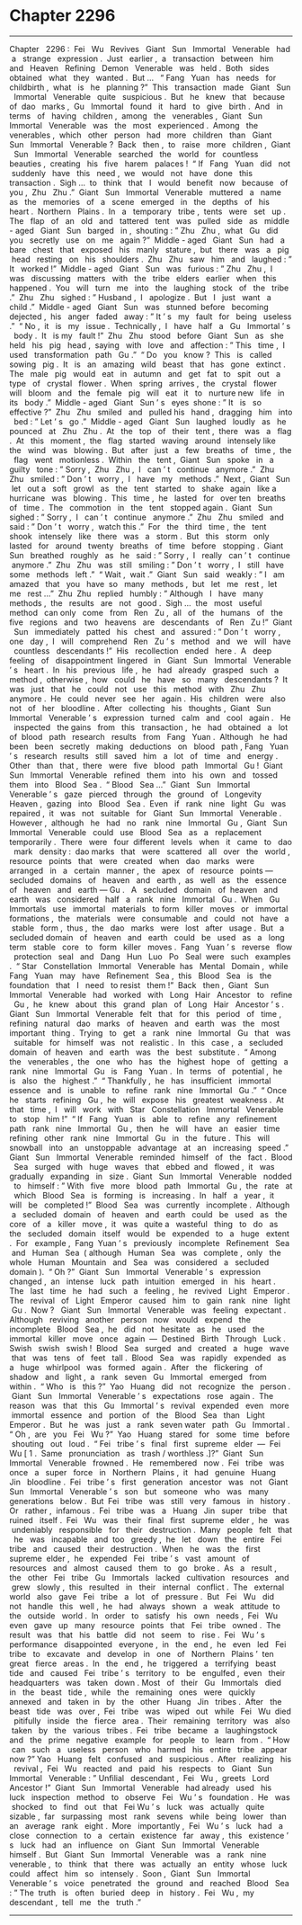 
# Chapter 2296


---

Chapter ‌ ‌ 2296 :‌ ‌ Fei ‌ ‌ Wu ‌ ‌ Revives ‌ ‌‌
Giant ‌ ‌ Sun ‌ ‌ Immortal ‌ ‌ Venerable ‌ ‌ had ‌ ‌ a ‌ ‌ strange ‌ ‌ expression .‌ ‌‌
Just ‌ ‌ earlier ,‌ ‌ a ‌ ‌ transaction ‌ ‌ between ‌ ‌ him ‌ ‌ and ‌ ‌ Heaven ‌ ‌ Refining ‌ ‌ Demon ‌ ‌ Venerable ‌ ‌ was ‌ ‌ held .‌ ‌‌
Both ‌ ‌ sides ‌ ‌ obtained ‌ ‌ what ‌ ‌ they ‌ ‌ wanted .‌ ‌‌
But …‌ ‌
‌
“ Fang ‌ ‌ Yuan ‌ ‌ has ‌ ‌ needs ‌ ‌ for ‌ ‌ childbirth ,‌ ‌ what ‌ ‌ is ‌ ‌ he ‌ ‌ planning ?”‌ ‌‌
This ‌ ‌ transaction ‌ ‌ made ‌ ‌ Giant ‌ ‌ Sun ‌ ‌ Immortal ‌ ‌ Venerable ‌ ‌ quite ‌ ‌ suspicious .‌ ‌‌
But ‌ ‌ he ‌ ‌ knew ‌ ‌ that ‌ ‌ because ‌ ‌ of ‌ ‌ dao ‌ ‌ marks ,‌ ‌ Gu ‌ ‌ Immortal ‌ ‌ found ‌ ‌ it ‌ ‌ hard ‌ ‌ to ‌ ‌ give ‌ ‌ birth .‌ ‌ And ‌ ‌ in ‌ ‌ terms ‌ ‌ of ‌ ‌ having ‌ ‌ children ,‌ ‌ among ‌ ‌ the ‌ ‌ venerables ,‌ ‌ Giant ‌ ‌ Sun ‌ ‌ Immortal ‌ ‌ Venerable ‌ ‌ was ‌ ‌ the ‌ ‌ most ‌ ‌ experienced .‌ ‌‌
Among ‌ ‌ the ‌ ‌ venerables ,‌ ‌ which ‌ ‌ other ‌ ‌ person ‌ ‌ had ‌ ‌ more ‌ ‌ children ‌ ‌ than ‌ ‌ Giant ‌ ‌ Sun ‌ ‌ Immortal ‌ ‌ Venerable ?‌ ‌‌
Back ‌ ‌ then ,‌ ‌ to ‌ ‌ raise ‌ ‌ more ‌ ‌ children ,‌ ‌ Giant ‌ ‌ Sun ‌ ‌ Immortal ‌ ‌ Venerable ‌ ‌ searched ‌ ‌ the ‌ ‌ world ‌ ‌ for ‌ ‌ countless ‌ ‌ beauties ,‌ ‌ creating ‌ ‌ his ‌ ‌ five ‌ ‌ harem ‌ ‌ palaces !‌ ‌‌
“ If ‌ ‌ Fang ‌ ‌ Yuan ‌ ‌ did ‌ ‌ not ‌ ‌ suddenly ‌ ‌ have ‌ ‌ this ‌ ‌ need ,‌ ‌ we ‌ ‌ would ‌ ‌ not ‌ ‌ have ‌ ‌ done ‌ ‌ this ‌ ‌ transaction .‌ ‌ Sigh …‌ ‌ to ‌ ‌ think ‌ ‌ that ‌ ‌ I ‌ ‌ would ‌ ‌ benefit ‌ ‌ now ‌ ‌ because ‌ ‌ of ‌ ‌ you ,‌ ‌ Zhu ‌ ‌ Zhu .”‌ ‌‌
Giant ‌ ‌ Sun ‌ ‌ Immortal ‌ ‌ Venerable ‌ ‌ muttered ‌ ‌ a ‌ ‌ name ‌ ‌ as ‌ ‌ the ‌ ‌ memories ‌ ‌ of ‌ ‌ a ‌ ‌ scene ‌ ‌ emerged ‌ ‌ in ‌ ‌ the ‌ ‌ depths ‌ ‌ of ‌ ‌ his ‌ ‌ heart .‌ ‌‌
Northern ‌ ‌ Plains .‌ ‌‌
In ‌ ‌ a ‌ ‌ temporary ‌ ‌ tribe ,‌ ‌ tents ‌ ‌ were ‌ ‌ set ‌ ‌ up .‌ ‌‌
The ‌ ‌ flap ‌ ‌ of ‌ ‌ an ‌ ‌ old ‌ ‌ and ‌ ‌ tattered ‌ ‌ tent ‌ ‌ was ‌ ‌ pulled ‌ ‌ side ‌ ‌ as ‌ ‌ middle - aged ‌ ‌ Giant ‌ ‌ Sun ‌ ‌ barged ‌ ‌ in ,‌ ‌ shouting :‌ ‌” Zhu ‌ ‌ Zhu ,‌ ‌ what ‌ ‌ Gu ‌ ‌ did ‌ ‌ you ‌ ‌ secretly ‌ ‌ use ‌ ‌ on ‌ ‌ me ‌ ‌ again ?”‌ ‌‌
Middle - aged ‌ ‌ Giant ‌ ‌ Sun ‌ ‌ had ‌ ‌ a ‌ ‌ bare ‌ ‌ chest ‌ ‌ that ‌ ‌ exposed ‌ ‌ his ‌ ‌ manly ‌ ‌ stature ,‌ ‌ but ‌ ‌ there ‌ ‌ was ‌ ‌ a ‌ ‌ pig ‌ ‌ head ‌ ‌ resting ‌ ‌ on ‌ ‌ his ‌ ‌ shoulders .‌ ‌‌
Zhu ‌ ‌ Zhu ‌ ‌ saw ‌ ‌ him ‌ ‌ and ‌ ‌ laughed :‌ ‌” It ‌ ‌ worked !”‌ ‌‌
Middle - aged ‌ ‌ Giant ‌ ‌ Sun ‌ ‌ was ‌ ‌ furious :‌ ‌” Zhu ‌ ‌ Zhu ,‌ ‌ I ‌ ‌ was ‌ ‌ discussing ‌ ‌ matters ‌ ‌ with ‌ ‌ the ‌ ‌ tribe ‌ ‌ elders ‌ ‌ earlier ‌ ‌ when ‌ ‌ this ‌ ‌ happened .‌ ‌ You ‌ ‌ will ‌ ‌ turn ‌ ‌ me ‌ ‌ into ‌ ‌ the ‌ ‌ laughing ‌ ‌ stock ‌ ‌ of ‌ ‌ the ‌ ‌ tribe .”‌ ‌‌
Zhu ‌ ‌ Zhu ‌ ‌ sighed :‌ ‌” Husband ,‌ ‌ I ‌ ‌ apologize .‌ ‌ But ‌ ‌ I ‌ ‌ just ‌ ‌ want ‌ ‌ a ‌ ‌ child .”‌ ‌‌
Middle - aged ‌ ‌ Giant ‌ ‌ Sun ‌ ‌ was ‌ ‌ stunned ‌ ‌ before ‌ ‌ becoming ‌ ‌ dejected ,‌ ‌ his ‌ ‌ anger ‌ ‌ faded ‌ ‌ away :‌ ‌” It ’ s ‌ ‌ my ‌ ‌ fault ‌ ‌ for ‌ ‌ being ‌ ‌ useless .”‌ ‌‌
“ No ,‌ ‌ it ‌ ‌ is ‌ ‌ my ‌ ‌ issue .‌ ‌ Technically ,‌ ‌ I ‌ ‌ have ‌ ‌ half ‌ ‌ a ‌ ‌ Gu ‌ ‌ Immortal ’ s ‌ ‌ body .‌ ‌ It ‌ ‌ is ‌ ‌ my ‌ ‌ fault !”‌ ‌ Zhu ‌ ‌ Zhu ‌ ‌ stood ‌ ‌ before ‌ ‌ Giant ‌ ‌ Sun ‌ ‌ as ‌ ‌ she ‌ ‌ held ‌ ‌ his ‌ ‌ pig ‌ ‌ head ,‌ ‌ saying ‌ ‌ with ‌ ‌ love ‌ ‌ and ‌ ‌ affection :‌ ‌” This ‌ ‌ time ,‌ ‌ I ‌ ‌ used ‌ ‌ transformation ‌ ‌ path ‌ ‌ Gu .”‌ ‌‌
“ Do ‌ ‌ you ‌ ‌ know ?‌ ‌ This ‌ ‌ is ‌ ‌ called ‌ ‌ sowing ‌ ‌ pig .‌ ‌ It ‌ ‌ is ‌ ‌ an ‌ ‌ amazing ‌ ‌ wild ‌ ‌ beast ‌ ‌ that ‌ ‌ has ‌ ‌ gone ‌ ‌ extinct .‌ ‌ The ‌ ‌ male ‌ ‌ pig ‌ ‌ would ‌ ‌ eat ‌ ‌ in ‌ ‌ autumn ‌ ‌ and ‌ ‌ get ‌ ‌ fat ‌ ‌ to ‌ ‌ spit ‌ ‌ out ‌ ‌ a ‌ ‌ type ‌ ‌ of ‌ ‌ crystal ‌ ‌ flower .‌ ‌ When ‌ ‌ spring ‌ ‌ arrives ,‌ ‌ the ‌ ‌ crystal ‌ ‌ flower ‌ ‌ will ‌ ‌ bloom ‌ ‌ and ‌ ‌ the ‌ ‌ female ‌ ‌ pig ‌ ‌ will ‌ ‌ eat ‌ ‌ it ‌ ‌ to ‌ ‌ nurture ‌ ‌ new ‌ ‌ life ‌ ‌ in ‌ ‌ its ‌ ‌ body .”‌ ‌‌
Middle - aged ‌ ‌ Giant ‌ ‌ Sun ’ s ‌ ‌ eyes ‌ ‌ shone :‌ ‌” It ‌ ‌ is ‌ ‌ so ‌ ‌ effective ?”‌ ‌‌
Zhu ‌ ‌ Zhu ‌ ‌ smiled ‌ ‌ and ‌ ‌ pulled ‌ ‌ his ‌ ‌ hand ,‌ ‌ dragging ‌ ‌ him ‌ ‌ into ‌ ‌ bed :‌ ‌” Let ’ s ‌ ‌ go .”‌ ‌‌
Middle - aged ‌ ‌ Giant ‌ ‌ Sun ‌ ‌ laughed ‌ ‌ loudly ‌ ‌ as ‌ ‌ he ‌ ‌ pounced ‌ ‌ at ‌ ‌ Zhu ‌ ‌ Zhu .‌ ‌‌
At ‌ ‌ the ‌ ‌ top ‌ ‌ of ‌ ‌ their ‌ ‌ tent ,‌ ‌ there ‌ ‌ was ‌ ‌ a ‌ ‌ flag .‌ ‌‌
At ‌ ‌ this ‌ ‌ moment ,‌ ‌ the ‌ ‌ flag ‌ ‌ started ‌ ‌ waving ‌ ‌ around ‌ ‌ intensely ‌ ‌ like ‌ ‌ the ‌ ‌ wind ‌ ‌ was ‌ ‌ blowing .‌ ‌‌
But ‌ ‌ after ‌ ‌ just ‌ ‌ a ‌ ‌ few ‌ ‌ breaths ‌ ‌ of ‌ ‌ time ,‌ ‌ the ‌ ‌ flag ‌ ‌ went ‌ ‌ motionless .‌ ‌‌
Within ‌ ‌ the ‌ ‌ tent ,‌ ‌ Giant ‌ ‌ Sun ‌ ‌ spoke ‌ ‌ in ‌ ‌ a ‌ ‌ guilty ‌ ‌ tone :‌ ‌” Sorry ,‌ ‌ Zhu ‌ ‌ Zhu ,‌ ‌ I ‌ ‌ can ’ t ‌ ‌ continue ‌ ‌ anymore .”‌ ‌‌
Zhu ‌ ‌ Zhu ‌ ‌ smiled :‌ ‌” Don ’ t ‌ ‌ worry ,‌ ‌ I ‌ ‌ have ‌ ‌ my ‌ ‌ methods .”‌ ‌‌
Next ,‌ ‌ Giant ‌ ‌ Sun ‌ ‌ let ‌ ‌ out ‌ ‌ a ‌ ‌ soft ‌ ‌ growl ‌ ‌ as ‌ ‌ the ‌ ‌ tent ‌ ‌ started ‌ ‌ to ‌ ‌ shake ‌ ‌ again ‌ ‌ like ‌ ‌ a ‌ ‌ hurricane ‌ ‌ was ‌ ‌ blowing .‌ ‌‌
This ‌ ‌ time ,‌ ‌ he ‌ ‌ lasted ‌ ‌ for ‌ ‌ over ‌ ‌ ten ‌ ‌ breaths ‌ ‌ of ‌ ‌ time .‌ ‌‌
The ‌ ‌ commotion ‌ ‌ in ‌ ‌ the ‌ ‌ tent ‌ ‌ stopped ‌ ‌ again .‌ ‌‌
Giant ‌ ‌ Sun ‌ ‌ sighed :‌ ‌” Sorry ,‌ ‌ I ‌ ‌ can ’ t ‌ ‌ continue ‌ ‌ anymore .”‌ ‌‌
Zhu ‌ ‌ Zhu ‌ ‌ smiled ‌ ‌ and ‌ ‌ said :‌ ‌” Don ’ t ‌ ‌ worry ,‌ ‌ watch ‌ ‌ this .”‌ ‌‌
For ‌ ‌ the ‌ ‌ third ‌ ‌ time ,‌ ‌ the ‌ ‌ tent ‌ ‌ shook ‌ ‌ intensely ‌ ‌ like ‌ ‌ there ‌ ‌ was ‌ ‌ a ‌ ‌ storm .‌ ‌‌
But ‌ ‌ this ‌ ‌ storm ‌ ‌ only ‌ ‌ lasted ‌ ‌ for ‌ ‌ around ‌ ‌ twenty ‌ ‌ breaths ‌ ‌ of ‌ ‌ time ‌ ‌ before ‌ ‌ stopping .‌ ‌‌
Giant ‌ ‌ Sun ‌ ‌ breathed ‌ ‌ roughly ‌ ‌ as ‌ ‌ he ‌ ‌ said :‌ ‌” Sorry ,‌ ‌ I ‌ ‌ really ‌ ‌ can ’ t ‌ ‌ continue ‌ ‌ anymore .”‌ ‌‌
Zhu ‌ ‌ Zhu ‌ ‌ was ‌ ‌ still ‌ ‌ smiling :‌ ‌” Don ’ t ‌ ‌ worry ,‌ ‌ I ‌ ‌ still ‌ ‌ have ‌ ‌ some ‌ ‌ methods ‌ ‌ left .”‌ ‌‌
“ Wait ,‌ ‌ wait .”‌ ‌ Giant ‌ ‌ Sun ‌ ‌ said ‌ ‌ weakly :‌ ‌” I ‌ ‌ am ‌ ‌ amazed ‌ ‌ that ‌ ‌ you ‌ ‌ have ‌ ‌ so ‌ ‌ many ‌ ‌ methods ,‌ ‌ but ‌ ‌ let ‌ ‌ me ‌ ‌ rest ,‌ ‌ let ‌ ‌ me ‌ ‌ rest …”‌ ‌‌
Zhu ‌ ‌ Zhu ‌ ‌ replied ‌ ‌ humbly :‌ ‌” Although ‌ ‌ I ‌ ‌ have ‌ ‌ many ‌ ‌ methods ,‌ ‌ the ‌ ‌ results ‌ ‌ are ‌ ‌ not ‌ ‌ good .‌ ‌ Sigh …‌ ‌ the ‌ ‌ most ‌ ‌ useful ‌ ‌ method ‌ ‌ can ‌ ‌ only ‌ ‌ come ‌ ‌ from ‌ ‌ Ren ‌ ‌ Zu ,‌ ‌ all ‌ ‌ of ‌ ‌ the ‌ ‌ humans ‌ ‌ of ‌ ‌ the ‌ ‌ five ‌ ‌ regions ‌ ‌ and ‌ ‌ two ‌ ‌ heavens ‌ ‌ are ‌ ‌ descendants ‌ ‌ of ‌ ‌ Ren ‌ ‌ Zu !”‌ ‌‌
Giant ‌ ‌ Sun ‌ ‌ immediately ‌ ‌ patted ‌ ‌ his ‌ ‌ chest ‌ ‌ and ‌ ‌ assured :‌ ‌” Don ’ t ‌ ‌ worry ,‌ ‌ one ‌ ‌ day ,‌ ‌ I ‌ ‌ will ‌ ‌ comprehend ‌ ‌ Ren ‌ ‌ Zu ’ s ‌ ‌ method ‌ ‌ and ‌ ‌ we ‌ ‌ will ‌ ‌ have ‌ ‌ countless ‌ ‌ descendants !”‌ ‌‌
His ‌ ‌ recollection ‌ ‌ ended ‌ ‌ here .‌ ‌‌
A ‌ ‌ deep ‌ ‌ feeling ‌ ‌ of ‌ ‌ disappointment ‌ ‌ lingered ‌ ‌ in ‌ ‌ Giant ‌ ‌ Sun ‌ ‌ Immortal ‌ ‌ Venerable ’ s ‌ ‌ heart .‌ ‌‌
In ‌ ‌ his ‌ ‌ previous ‌ ‌ life ,‌ ‌ he ‌ ‌ had ‌ ‌ already ‌ ‌ grasped ‌ ‌ such ‌ ‌ a ‌ ‌ method ,‌ ‌ otherwise ,‌ ‌ how ‌ ‌ could ‌ ‌ he ‌ ‌ have ‌ ‌ so ‌ ‌ many ‌ ‌ descendants ?‌ ‌‌
It ‌ ‌ was ‌ ‌ just ‌ ‌ that ‌ ‌ he ‌ ‌ could ‌ ‌ not ‌ ‌ use ‌ ‌ this ‌ ‌ method ‌ ‌ with ‌ ‌ Zhu ‌ ‌ Zhu ‌ ‌ anymore .‌ ‌‌
He ‌ ‌ could ‌ ‌ never ‌ ‌ see ‌ ‌ her ‌ ‌ again .‌ ‌‌
His ‌ ‌ children ‌ ‌ were ‌ ‌ also ‌ ‌ not ‌ ‌ of ‌ ‌ her ‌ ‌ bloodline .‌ ‌‌
After ‌ ‌ collecting ‌ ‌ his ‌ ‌ thoughts ,‌ ‌ Giant ‌ ‌ Sun ‌ ‌ Immortal ‌ ‌ Venerable ’ s ‌ ‌ expression ‌ ‌ turned ‌ ‌ calm ‌ ‌ and ‌ ‌ cool ‌ ‌ again .‌ ‌
‌
He ‌ ‌ inspected ‌ ‌ the ‌ ‌ gains ‌ ‌ from ‌ ‌ this ‌ ‌ transaction ,‌ ‌ he ‌ ‌ had ‌ ‌ obtained ‌ ‌ a ‌ ‌ lot ‌ ‌ of ‌ ‌ blood ‌ ‌ path ‌ ‌ research ‌ ‌ results ‌ ‌ from ‌ ‌ Fang ‌ ‌ Yuan .‌ ‌‌
Although ‌ ‌ he ‌ ‌ had ‌ ‌ been ‌ ‌ been ‌ ‌ secretly ‌ ‌ making ‌ ‌ deductions ‌ ‌ on ‌ ‌ blood ‌ ‌ path ,‌ ‌ Fang ‌ ‌ Yuan ’ s ‌ ‌ research ‌ ‌ results ‌ ‌ still ‌ ‌ saved ‌ ‌ him ‌ ‌ a ‌ ‌ lot ‌ ‌ of ‌ ‌ time ‌ ‌ and ‌ ‌ energy .‌ ‌‌
Other ‌ ‌ than ‌ ‌ that ,‌ ‌ there ‌ ‌ were ‌ ‌ five ‌ ‌ blood ‌ ‌ path ‌ ‌ Immortal ‌ ‌ Gu !‌ ‌‌
Giant ‌ ‌ Sun ‌ ‌ Immortal ‌ ‌ Venerable ‌ ‌ refined ‌ ‌ them ‌ ‌ into ‌ ‌ his ‌ ‌ own ‌ ‌ and ‌ ‌ tossed ‌ ‌ them ‌ ‌ into ‌ ‌ Blood ‌ ‌ Sea .‌ ‌‌
“ Blood ‌ ‌ Sea …”‌ ‌ Giant ‌ ‌ Sun ‌ ‌ Immortal ‌ ‌ Venerable ’ s ‌ ‌ gaze ‌ ‌ pierced ‌ ‌ through ‌ ‌ the ‌ ‌ ground ‌ ‌ of ‌ ‌ Longevity ‌ ‌ Heaven ,‌ ‌ gazing ‌ ‌ into ‌ ‌ Blood ‌ ‌ Sea .‌ ‌‌
Even ‌ ‌ if ‌ ‌ rank ‌ ‌ nine ‌ ‌ light ‌ ‌ Gu ‌ ‌ was ‌ ‌ repaired ,‌ ‌ it ‌ ‌ was ‌ ‌ not ‌ ‌ suitable ‌ ‌ for ‌ ‌ Giant ‌ ‌ Sun ‌ ‌ Immortal ‌ ‌ Venerable .‌ ‌‌
However ,‌ ‌ although ‌ ‌ he ‌ ‌ had ‌ ‌ no ‌ ‌ rank ‌ ‌ nine ‌ ‌ Immortal ‌ ‌ Gu ,‌ ‌ Giant ‌ ‌ Sun ‌ ‌ Immortal ‌ ‌ Venerable ‌ ‌ could ‌ ‌ use ‌ ‌ Blood ‌ ‌ Sea ‌ ‌ as ‌ ‌ a ‌ ‌ replacement ‌ ‌ temporarily .‌ ‌‌
There ‌ ‌ were ‌ ‌ four ‌ ‌ different ‌ ‌ levels ‌ ‌ when ‌ ‌ it ‌ ‌ came ‌ ‌ to ‌ ‌ dao ‌ ‌ mark ‌ ‌ density :‌ ‌ dao ‌ ‌ marks ‌ ‌ that ‌ ‌ were ‌ ‌ scattered ‌ ‌ all ‌ ‌ over ‌ ‌ the ‌ ‌ world ,‌ ‌ resource ‌ ‌ points ‌ ‌ that ‌ ‌ were ‌ ‌ created ‌ ‌ when ‌ ‌ dao ‌ ‌ marks ‌ ‌ were ‌ ‌ arranged ‌ ‌ in ‌ ‌ a ‌ ‌ certain ‌ ‌ manner ,‌ ‌ the ‌ ‌ apex ‌ ‌ of ‌ ‌ resource ‌ ‌ points — secluded ‌ ‌ domains ‌ ‌ of ‌ ‌ heaven ‌ ‌ and ‌ ‌ earth ,‌ ‌ as ‌ ‌ well ‌ ‌ as ‌ ‌ the ‌ ‌ essence ‌ ‌ of ‌ ‌ heaven ‌ ‌ and ‌ ‌ earth — Gu .‌ ‌ ‌‌
A ‌ ‌ secluded ‌ ‌ domain ‌ ‌ of ‌ ‌ heaven ‌ ‌ and ‌ ‌ earth ‌ ‌ was ‌ ‌ considered ‌ ‌ half ‌ ‌ a ‌ ‌ rank ‌ ‌ nine ‌ ‌ Immortal ‌ ‌ Gu .‌ ‌‌
When ‌ ‌ Gu ‌ ‌ Immortals ‌ ‌ use ‌ ‌ immortal ‌ ‌ materials ‌ ‌ to ‌ ‌ form ‌ ‌ killer ‌ ‌ moves ‌ ‌ or ‌ ‌ immortal ‌ ‌ formations ,‌ ‌ the ‌ ‌ materials ‌ ‌ were ‌ ‌ consumable ‌ ‌ and ‌ ‌ could ‌ ‌ not ‌ ‌ have ‌ ‌ a ‌ ‌ stable ‌ ‌ form ,‌ ‌ thus ,‌ ‌ the ‌ ‌ dao ‌ ‌ marks ‌ ‌ were ‌ ‌ lost ‌ ‌ after ‌ ‌ usage .‌ ‌‌
But ‌ ‌ a ‌ ‌ secluded ‌ ‌ domain ‌ ‌ of ‌ ‌ heaven ‌ ‌ and ‌ ‌ earth ‌ ‌ could ‌ ‌ be ‌ ‌ used ‌ ‌ as ‌ ‌ a ‌ ‌ long ‌ ‌ term ‌ ‌ stable ‌ ‌ core ‌ ‌ to ‌ ‌ form ‌ ‌ killer ‌ ‌ moves .‌ ‌‌
Fang ‌ ‌ Yuan ’ s ‌ ‌ reverse ‌ ‌ flow ‌ ‌ protection ‌ ‌ seal ‌ ‌ and ‌ ‌ Dang ‌ ‌ Hun ‌ ‌ Luo ‌ ‌ Po ‌ ‌ Seal ‌ ‌ were ‌ ‌ such ‌ ‌ examples .‌ ‌‌
“ Star ‌ ‌ Constellation ‌ ‌ Immortal ‌ ‌ Venerable ‌ ‌ has ‌ ‌ Mental ‌ ‌ Domain ,‌ ‌ while ‌ ‌ Fang ‌ ‌ Yuan ‌ ‌ may ‌ ‌ have ‌ ‌ Refinement ‌ ‌ Sea ,‌ ‌ this ‌ ‌ Blood ‌ ‌ Sea ‌ ‌ is ‌ ‌ the ‌ ‌ foundation ‌ ‌ that ‌ ‌ I ‌ ‌ need ‌ ‌ to ‌ ‌ resist ‌ ‌ them !”‌ ‌‌
Back ‌ ‌ then ,‌ ‌ Giant ‌ ‌ Sun ‌ ‌ Immortal ‌ ‌ Venerable ‌ ‌ had ‌ ‌ worked ‌ ‌ with ‌ ‌ Long ‌ ‌ Hair ‌ ‌ Ancestor ‌ ‌ to ‌ ‌ refine ‌ ‌ Gu ,‌ ‌ he ‌ ‌ knew ‌ ‌ about ‌ ‌ this ‌ ‌ grand ‌ ‌ plan ‌ ‌ of ‌ ‌ Long ‌ ‌ Hair ‌ ‌ Ancestor ’ s .‌ ‌‌
Giant ‌ ‌ Sun ‌ ‌ Immortal ‌ ‌ Venerable ‌ ‌ felt ‌ ‌ that ‌ ‌ for ‌ ‌ this ‌ ‌ period ‌ ‌ of ‌ ‌ time ,‌ ‌ refining ‌ ‌ natural ‌ ‌ dao ‌ ‌ marks ‌ ‌ of ‌ ‌ heaven ‌ ‌ and ‌ ‌ earth ‌ ‌ was ‌ ‌ the ‌ ‌ most ‌ ‌ important ‌ ‌ thing .‌ ‌ Trying ‌ ‌ to ‌ ‌ get ‌ ‌ a ‌ ‌ rank ‌ ‌ nine ‌ ‌ Immortal ‌ ‌ Gu ‌ ‌ that ‌ ‌ was ‌ ‌ suitable ‌ ‌ for ‌ ‌ himself ‌ ‌ was ‌ ‌ not ‌ ‌ realistic .‌ ‌ In ‌ ‌ this ‌ ‌ case ,‌ ‌ a ‌ ‌ secluded ‌ ‌ domain ‌ ‌ of ‌ ‌ heaven ‌ ‌ and ‌ ‌ earth ‌ ‌ was ‌ ‌ the ‌ ‌ best ‌ ‌ substitute .‌ ‌‌
“ Among ‌ ‌ the ‌ ‌ venerables ,‌ ‌ the ‌ ‌ one ‌ ‌ who ‌ ‌ has ‌ ‌ the ‌ ‌ highest ‌ ‌ hope ‌ ‌ of ‌ ‌ getting ‌ ‌ a ‌ ‌ rank ‌ ‌ nine ‌ ‌ Immortal ‌ ‌ Gu ‌ ‌ is ‌ ‌ Fang ‌ ‌ Yuan .‌ ‌ In ‌ ‌ terms ‌ ‌ of ‌ ‌ potential ,‌ ‌ he ‌ ‌ is ‌ ‌ also ‌ ‌ the ‌ ‌ highest .”‌ ‌‌
“ Thankfully ,‌ ‌ he ‌ ‌ has ‌ ‌ insufficient ‌ ‌ immortal ‌ ‌ essence ‌ ‌ and ‌ ‌ is ‌ ‌ unable ‌ ‌ to ‌ ‌ refine ‌ ‌ rank ‌ ‌ nine ‌ ‌ Immortal ‌ ‌ Gu .”‌ ‌‌
“ Once ‌ ‌ he ‌ ‌ starts ‌ ‌ refining ‌ ‌ Gu ,‌ ‌ he ‌ ‌ will ‌ ‌ expose ‌ ‌ his ‌ ‌ greatest ‌ ‌ weakness .‌ ‌ At ‌ ‌ that ‌ ‌ time ,‌ ‌ I ‌ ‌ will ‌ ‌ work ‌ ‌ with ‌ ‌ Star ‌ ‌ Constellation ‌ ‌ Immortal ‌ ‌ Venerable ‌ ‌ to ‌ ‌ stop ‌ ‌ him !”‌ ‌‌
“ If ‌ ‌ Fang ‌ ‌ Yuan ‌ ‌ is ‌ ‌ able ‌ ‌ to ‌ ‌ refine ‌ ‌ any ‌ ‌ refinement ‌ ‌ path ‌ ‌ rank ‌ ‌ nine ‌ ‌ Immortal ‌ ‌ Gu ,‌ ‌ then ‌ ‌ he ‌ ‌ will ‌ ‌ have ‌ ‌ an ‌ ‌ easier ‌ ‌ time ‌ ‌ refining ‌ ‌ other ‌ ‌ rank ‌ ‌ nine ‌ ‌ Immortal ‌ ‌ Gu ‌ ‌ in ‌ ‌ the ‌ ‌ future .‌ ‌ This ‌ ‌ will ‌ ‌ snowball ‌ ‌ into ‌ ‌ an ‌ ‌ unstoppable ‌ ‌ advantage ‌ ‌ at ‌ ‌ an ‌ ‌ increasing ‌ ‌ speed .”‌ ‌‌
Giant ‌ ‌ Sun ‌ ‌ Immortal ‌ ‌ Venerable ‌ ‌ reminded ‌ ‌ himself ‌ ‌ of ‌ ‌ the ‌ ‌ fact .‌ ‌‌
Blood ‌ ‌ Sea ‌ ‌ surged ‌ ‌ with ‌ ‌ huge ‌ ‌ waves ‌ ‌ that ‌ ‌ ebbed ‌ ‌ and ‌ ‌ flowed ,‌ ‌ it ‌ ‌ was ‌ ‌ gradually ‌ ‌ expanding ‌ ‌ in ‌ ‌ size .‌ ‌‌
Giant ‌ ‌ Sun ‌ ‌ Immortal ‌ ‌ Venerable ‌ ‌ nodded ‌ ‌ to ‌ ‌ himself :‌ ‌” With ‌ ‌ five ‌ ‌ more ‌ ‌ blood ‌ ‌ path ‌ ‌ Immortal ‌ ‌ Gu ,‌ ‌ the ‌ ‌ rate ‌ ‌ at ‌ ‌ which ‌ ‌ Blood ‌ ‌ Sea ‌ ‌ is ‌ ‌ forming ‌ ‌ is ‌ ‌ increasing .‌ ‌ In ‌ ‌ half ‌ ‌ a ‌ ‌ year ,‌ ‌ it ‌ ‌ will ‌ ‌ be ‌ ‌ completed !”‌ ‌‌
Blood ‌ ‌ Sea ‌ ‌ was ‌ ‌ currently ‌ ‌ incomplete .‌ ‌‌
Although ‌ ‌ a ‌ ‌ secluded ‌ ‌ domain ‌ ‌ of ‌ ‌ heaven ‌ ‌ and ‌ ‌ earth ‌ ‌ could ‌ ‌ be ‌ ‌ used ‌ ‌ as ‌ ‌ the ‌ ‌ core ‌ ‌ of ‌ ‌ a ‌ ‌ killer ‌ ‌ move ,‌ ‌ it ‌ ‌ was ‌ ‌ quite ‌ ‌ a ‌ ‌ wasteful ‌ ‌ thing ‌ ‌ to ‌ ‌ do ‌ ‌ as ‌ ‌ the ‌ ‌ secluded ‌ ‌ domain ‌ ‌ itself ‌ ‌ would ‌ ‌ be ‌ ‌ expended ‌ ‌ to ‌ ‌ a ‌ ‌ huge ‌ ‌ extent .‌ ‌‌
For ‌ ‌ example ,‌ ‌ Fang ‌ ‌ Yuan ’ s ‌ ‌ previously ‌ ‌ incomplete ‌ ‌ Refinement ‌ ‌ Sea ‌ ‌ and ‌ ‌ Human ‌ ‌ Sea ‌ ‌( although ‌ ‌ Human ‌ ‌ Sea ‌ ‌ was ‌ ‌ complete ,‌ ‌ only ‌ ‌ the ‌ ‌ whole ‌ ‌ Human ‌ ‌ Mountain ‌ ‌ and ‌ ‌ Sea ‌ ‌ was ‌ ‌ considered ‌ ‌ a ‌ ‌ secluded ‌ ‌ domain ).‌ ‌‌
“ Oh ?”‌ ‌ Giant ‌ ‌ Sun ‌ ‌ Immortal ‌ ‌ Venerable ’ s ‌ ‌ expression ‌ ‌ changed ,‌ ‌ an ‌ ‌ intense ‌ ‌ luck ‌ ‌ path ‌ ‌ intuition ‌ ‌ emerged ‌ ‌ in ‌ ‌ his ‌ ‌ heart .‌ ‌‌
The ‌ ‌ last ‌ ‌ time ‌ ‌ he ‌ ‌ had ‌ ‌ such ‌ ‌ a ‌ ‌ feeling ,‌ ‌ he ‌ ‌ revived ‌ ‌ Light ‌ ‌ Emperor .‌ ‌‌
The ‌ ‌ revival ‌ ‌ of ‌ ‌ Light ‌ ‌ Emperor ‌ ‌ caused ‌ ‌ him ‌ ‌ to ‌ ‌ gain ‌ ‌ rank ‌ ‌ nine ‌ ‌ light ‌ ‌ Gu .‌ ‌‌
Now ?‌ ‌
‌
Giant ‌ ‌ Sun ‌ ‌ Immortal ‌ ‌ Venerable ‌ ‌ was ‌ ‌ feeling ‌ ‌ expectant .‌ ‌‌
Although ‌ ‌ reviving ‌ ‌ another ‌ ‌ person ‌ ‌ now ‌ ‌ would ‌ ‌ expend ‌ ‌ the ‌ ‌ incomplete ‌ ‌ Blood ‌ ‌ Sea ,‌ ‌ he ‌ ‌ did ‌ ‌ not ‌ ‌ hesitate ‌ ‌ as ‌ ‌ he ‌ ‌ used ‌ ‌ the ‌ ‌ immortal ‌ ‌ killer ‌ ‌ move ‌ ‌ once ‌ ‌ again ‌ ‌—‌ ‌ Destined ‌ ‌ Birth ‌ ‌ Through ‌ ‌ Luck .‌ ‌‌
Swish ‌ ‌ swish ‌ ‌ swish !‌ ‌‌
Blood ‌ ‌ Sea ‌ ‌ surged ‌ ‌ and ‌ ‌ created ‌ ‌ a ‌ ‌ huge ‌ ‌ wave ‌ ‌ that ‌ ‌ was ‌ ‌ tens ‌ ‌ of ‌ ‌ feet ‌ ‌ tall .‌ ‌‌
Blood ‌ ‌ Sea ‌ ‌ was ‌ ‌ rapidly ‌ ‌ expended ‌ ‌ as ‌ ‌ a ‌ ‌ huge ‌ ‌ whirlpool ‌ ‌ was ‌ ‌ formed ‌ ‌ again .‌ ‌‌
After ‌ ‌ the ‌ ‌ flickering ‌ ‌ of ‌ ‌ shadow ‌ ‌ and ‌ ‌ light ,‌ ‌ a ‌ ‌ rank ‌ ‌ seven ‌ ‌ Gu ‌ ‌ Immortal ‌ ‌ emerged ‌ ‌ from ‌ ‌ within .‌ ‌‌
“ Who ‌ ‌ is ‌ ‌ this ?”‌ ‌ Yao ‌ ‌ Huang ‌ ‌ did ‌ ‌ not ‌ ‌ recognize ‌ ‌ the ‌ ‌ person .‌ ‌‌
Giant ‌ ‌ Sun ‌ ‌ Immortal ‌ ‌ Venerable ’ s ‌ ‌ expectations ‌ ‌ rose ‌ ‌ again .‌ ‌ The ‌ ‌ reason ‌ ‌ was ‌ ‌ that ‌ ‌ this ‌ ‌ Gu ‌ ‌ Immortal ’ s ‌ ‌ revival ‌ ‌ expended ‌ ‌ even ‌ ‌ more ‌ ‌ immortal ‌ ‌ essence ‌ ‌ and ‌ ‌ portion ‌ ‌ of ‌ ‌ the ‌ ‌ Blood ‌ ‌ Sea ‌ ‌ than ‌ ‌ Light ‌ ‌ Emperor .‌ ‌‌
But ‌ ‌ he ‌ ‌ was ‌ ‌ just ‌ ‌ a ‌ ‌ rank ‌ ‌ seven ‌ ‌ water ‌ ‌ path ‌ ‌ Gu ‌ ‌ Immortal .‌ ‌‌
“ Oh ,‌ ‌ are ‌ ‌ you ‌ ‌ Fei ‌ ‌ Wu ?”‌ ‌ Yao ‌ ‌ Huang ‌ ‌ stared ‌ ‌ for ‌ ‌ some ‌ ‌ time ‌ ‌ before ‌ ‌ shouting ‌ ‌ out ‌ ‌ loud .‌ ‌‌
“ Fei ‌ ‌ tribe ’ s ‌ ‌ final ‌ ‌ first ‌ ‌ supreme ‌ ‌ elder ‌ ‌—‌ ‌ Fei ‌ ‌ Wu [ 1 .‌ ‌ Same ‌ ‌ pronunciation ‌ ‌ as ‌ ‌ trash / worthless .]?”‌ ‌ Giant ‌ ‌ Sun ‌ ‌ Immortal ‌ ‌ Venerable ‌ ‌ frowned .‌ ‌‌
He ‌ ‌ remembered ‌ ‌ now .‌ ‌‌
Fei ‌ ‌ tribe ‌ ‌ was ‌ ‌ once ‌ ‌ a ‌ ‌ super ‌ ‌ force ‌ ‌ in ‌ ‌ Northern ‌ ‌ Plains ,‌ ‌ it ‌ ‌ had ‌ ‌ genuine ‌ ‌ Huang ‌ ‌ Jin ‌ ‌ bloodline .‌ ‌‌
Fei ‌ ‌ tribe ’ s ‌ ‌ first ‌ ‌ generation ‌ ‌ ancestor ‌ ‌ was ‌ ‌ not ‌ ‌ Giant ‌ ‌ Sun ‌ ‌ Immortal ‌ ‌ Venerable ’ s ‌ ‌ son ‌ ‌ but ‌ ‌ someone ‌ ‌ who ‌ ‌ was ‌ ‌ many ‌ ‌ generations ‌ ‌ below .‌ ‌ But ‌ ‌ Fei ‌ ‌ tribe ‌ ‌ was ‌ ‌ still ‌ ‌ very ‌ ‌ famous ‌ ‌ in ‌ ‌ history .‌ ‌‌
Or ‌ ‌ rather ,‌ ‌ infamous .‌ ‌‌
Fei ‌ ‌ tribe ‌ ‌ was ‌ ‌ a ‌ ‌ Huang ‌ ‌ Jin ‌ ‌ super ‌ ‌ tribe ‌ ‌ that ‌ ‌ ruined ‌ ‌ itself .‌ ‌‌
Fei ‌ ‌ Wu ‌ ‌ was ‌ ‌ their ‌ ‌ final ‌ ‌ first ‌ ‌ supreme ‌ ‌ elder ,‌ ‌ he ‌ ‌ was ‌ ‌ undeniably ‌ ‌ responsible ‌ ‌ for ‌ ‌ their ‌ ‌ destruction .‌ ‌‌
Many ‌ ‌ people ‌ ‌ felt ‌ ‌ that ‌ ‌ he ‌ ‌ was ‌ ‌ incapable ‌ ‌ and ‌ ‌ too ‌ ‌ greedy ,‌ ‌ he ‌ ‌ let ‌ ‌ down ‌ ‌ the ‌ ‌ entire ‌ ‌ Fei ‌ ‌ tribe ‌ ‌ and ‌ ‌ caused ‌ ‌ their ‌ ‌ destruction .‌ ‌‌
When ‌ ‌ he ‌ ‌ was ‌ ‌ the ‌ ‌ first ‌ ‌ supreme ‌ ‌ elder ,‌ ‌ he ‌ ‌ expended ‌ ‌ Fei ‌ ‌ tribe ’ s ‌ ‌ vast ‌ ‌ amount ‌ ‌ of ‌ ‌ resources ‌ ‌ and ‌ ‌ almost ‌ ‌ caused ‌ ‌ them ‌ ‌ to ‌ ‌ go ‌ ‌ broke .‌ ‌ As ‌ ‌ a ‌ ‌ result ,‌ ‌ the ‌ ‌ other ‌ ‌ Fei ‌ ‌ tribe ‌ ‌ Gu ‌ ‌ Immortals ‌ ‌ lacked ‌ ‌ cultivation ‌ ‌ resources ‌ ‌ and ‌ ‌ grew ‌ ‌ slowly ,‌ ‌ this ‌ ‌ resulted ‌ ‌ in ‌ ‌ their ‌ ‌ internal ‌ ‌ conflict .‌ ‌‌
The ‌ ‌ external ‌ ‌ world ‌ ‌ also ‌ ‌ gave ‌ ‌ Fei ‌ ‌ tribe ‌ ‌ a ‌ ‌ lot ‌ ‌ of ‌ ‌ pressure .‌ ‌‌
But ‌ ‌ Fei ‌ ‌ Wu ‌ ‌ did ‌ ‌ not ‌ ‌ handle ‌ ‌ this ‌ ‌ well ,‌ ‌ he ‌ ‌ had ‌ ‌ always ‌ ‌ shown ‌ ‌ a ‌ ‌ weak ‌ ‌ attitude ‌ ‌ to ‌ ‌ the ‌ ‌ outside ‌ ‌ world .‌ ‌‌
In ‌ ‌ order ‌ ‌ to ‌ ‌ satisfy ‌ ‌ his ‌ ‌ own ‌ ‌ needs ,‌ ‌ Fei ‌ ‌ Wu ‌ ‌ even ‌ ‌ gave ‌ ‌ up ‌ ‌ many ‌ ‌ resource ‌ ‌ points ‌ ‌ that ‌ ‌ Fei ‌ ‌ tribe ‌ ‌ owned .‌ ‌ The ‌ ‌ result ‌ ‌ was ‌ ‌ that ‌ ‌ his ‌ ‌ battle ‌ ‌ did ‌ ‌ not ‌ ‌ seem ‌ ‌ to ‌ ‌ rise .‌ ‌‌
Fei ‌ ‌ Wu ’ s ‌ ‌ performance ‌ ‌ disappointed ‌ ‌ everyone ,‌ ‌ in ‌ ‌ the ‌ ‌ end ,‌ ‌ he ‌ ‌ even ‌ ‌ led ‌ ‌ Fei ‌ ‌ tribe ‌ ‌ to ‌ ‌ excavate ‌ ‌ and ‌ ‌ develop ‌ ‌ in ‌ ‌ one ‌ ‌ of ‌ ‌ Northern ‌ ‌ Plains ’‌ ‌ ten ‌ ‌ great ‌ ‌ fierce ‌ ‌ areas .‌ ‌ In ‌ ‌ the ‌ ‌ end ,‌ ‌ he ‌ ‌ triggered ‌ ‌ a ‌ ‌ terrifying ‌ ‌ beast ‌ ‌ tide ‌ ‌ and ‌ ‌ caused ‌ ‌ Fei ‌ ‌ tribe ’ s ‌ ‌ territory ‌ ‌ to ‌ ‌ be ‌ ‌ engulfed ,‌ ‌ even ‌ ‌ their ‌ ‌ headquarters ‌ ‌ was ‌ ‌ taken ‌ ‌ down .‌ ‌ Most ‌ ‌ of ‌ ‌ their ‌ ‌ Gu ‌ ‌ Immortals ‌ ‌ died ‌ ‌ in ‌ ‌ the ‌ ‌ beast ‌ ‌ tide ,‌ ‌ while ‌ ‌ the ‌ ‌ remaining ‌ ‌ ones ‌ ‌ were ‌ ‌ quickly ‌ ‌ annexed ‌ ‌ and ‌ ‌ taken ‌ ‌ in ‌ ‌ by ‌ ‌ the ‌ ‌ other ‌ ‌ Huang ‌ ‌ Jin ‌ ‌ tribes .‌ ‌‌
After ‌ ‌ the ‌ ‌ beast ‌ ‌ tide ‌ ‌ was ‌ ‌ over ,‌ ‌ Fei ‌ ‌ tribe ‌ ‌ was ‌ ‌ wiped ‌ ‌ out ‌ ‌ while ‌ ‌ Fei ‌ ‌ Wu ‌ ‌ died ‌ ‌ pitifully ‌ ‌ inside ‌ ‌ the ‌ ‌ fierce ‌ ‌ area .‌ ‌ Their ‌ ‌ remaining ‌ ‌ territory ‌ ‌ was ‌ ‌ also ‌ ‌ taken ‌ ‌ by ‌ ‌ the ‌ ‌ various ‌ ‌ tribes .‌ ‌‌
Fei ‌ ‌ tribe ‌ ‌ became ‌ ‌ a ‌ ‌ laughingstock ‌ ‌ and ‌ ‌ the ‌ ‌ prime ‌ ‌ negative ‌ ‌ example ‌ ‌ for ‌ ‌ people ‌ ‌ to ‌ ‌ learn ‌ ‌ from .‌ ‌‌
“ How ‌ ‌ can ‌ ‌ such ‌ ‌ a ‌ ‌ useless ‌ ‌ person ‌ ‌ who ‌ ‌ harmed ‌ ‌ his ‌ ‌ entire ‌ ‌ tribe ‌ ‌ appear ‌ ‌ now ?”‌ ‌ Yao ‌ ‌ Huang ‌ ‌ felt ‌ ‌ confused ‌ ‌ and ‌ ‌ suspicious .‌ ‌‌
After ‌ ‌ realizing ‌ ‌ his ‌ ‌ revival ,‌ ‌ Fei ‌ ‌ Wu ‌ ‌ reacted ‌ ‌ and ‌ ‌ paid ‌ ‌ his ‌ ‌ respects ‌ ‌ to ‌ ‌ Giant ‌ ‌ Sun ‌ ‌ Immortal ‌ ‌ Venerable :‌ ‌” Unfilial ‌ ‌ descendant ,‌ ‌ Fei ‌ ‌ Wu ,‌ ‌ greets ‌ ‌ Lord ‌ ‌ Ancestor !”‌ ‌‌
Giant ‌ ‌ Sun ‌ ‌ Immortal ‌ ‌ Venerable ‌ ‌ had ‌ ‌ already ‌ ‌ used ‌ ‌ his ‌ ‌ luck ‌ ‌ inspection ‌ ‌ method ‌ ‌ to ‌ ‌ observe ‌ ‌ Fei ‌ ‌ Wu ’ s ‌ ‌ foundation .‌ ‌‌
He ‌ ‌ was ‌ ‌ shocked ‌ ‌ to ‌ ‌ find ‌ ‌ out ‌ ‌ that ‌ ‌ Fei ‌ ‌ Wu ’ s ‌ ‌ luck ‌ ‌ was ‌ ‌ actually ‌ ‌ quite ‌ ‌ sizable ,‌ ‌ far ‌ ‌ surpassing ‌ ‌ most ‌ ‌ rank ‌ ‌ sevens ‌ ‌ while ‌ ‌ being ‌ ‌ lower ‌ ‌ than ‌ ‌ an ‌ ‌ average ‌ ‌ rank ‌ ‌ eight .‌ ‌ More ‌ ‌ importantly ,‌ ‌ Fei ‌ ‌ Wu ’ s ‌ ‌ luck ‌ ‌ had ‌ ‌ a ‌ ‌ close ‌ ‌ connection ‌ ‌ to ‌ ‌ a ‌ ‌ certain ‌ ‌ existence ‌ ‌ far ‌ ‌ away ,‌ ‌ this ‌ ‌ existence ’ s ‌ ‌ luck ‌ ‌ had ‌ ‌ an ‌ ‌ influence ‌ ‌ on ‌ ‌ Giant ‌ ‌ Sun ‌ ‌ Immortal ‌ ‌ Venerable ‌ ‌ himself .‌ ‌‌
But ‌ ‌ Giant ‌ ‌ Sun ‌ ‌ Immortal ‌ ‌ Venerable ‌ ‌ was ‌ ‌ a ‌ ‌ rank ‌ ‌ nine ‌ ‌ venerable ,‌ ‌ to ‌ ‌ think ‌ ‌ that ‌ ‌ there ‌ ‌ was ‌ ‌ actually ‌ ‌ an ‌ ‌ entity ‌ ‌ whose ‌ ‌ luck ‌ ‌ could ‌ ‌ affect ‌ ‌ him ‌ ‌ so ‌ ‌ intensely .‌ ‌‌
Soon ,‌ ‌ Giant ‌ ‌ Sun ‌ ‌ Immortal ‌ ‌ Venerable ’ s ‌ ‌ voice ‌ ‌ penetrated ‌ ‌ the ‌ ‌ ground ‌ ‌ and ‌ ‌ reached ‌ ‌ Blood ‌ ‌ Sea :‌ ‌” The ‌ ‌ truth ‌ ‌ is ‌ ‌ often ‌ ‌ buried ‌ ‌ deep ‌ ‌ in ‌ ‌ history .‌ ‌ Fei ‌ ‌ Wu ,‌ ‌ my ‌ ‌ descendant ,‌ ‌ tell ‌ ‌ me ‌ ‌ the ‌ ‌ truth .”‌ ‌‌

---

